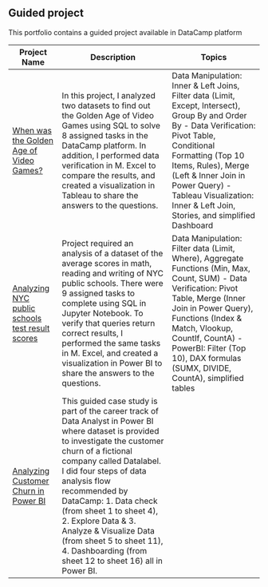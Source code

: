 ## **Guided project**
This portfolio contains a guided project available in DataCamp platform

| **Project Name** | **Description** | **Topics**|
|------------------|-----------------|-------------------------|
|[When was the Golden Age of Video Games?](https://github.com/carolinalay/guided_projects/tree/main/When%20was%20the%20Golden%20Age%20of%20Video%20Games%3F)|In this project, I analyzed two datasets to find out the Golden Age of Video Games using SQL to solve 8 assigned tasks in the DataCamp platform. In addition, I performed data verification in M. Excel to compare the results, and created a visualization in Tableau to share the answers to the questions.| Data Manipulation: Inner & Left Joins, Filter data (Limit, Except, Intersect), Group By and Order By - Data Verification: Pivot Table, Conditional Formatting (Top 10 Items, Rules), Merge (Left & Inner Join in Power Query) - Tableau Visualization: Inner & Left Join, Stories, and simplified Dashboard|
|[Analyzing NYC public schools test result scores](https://github.com/carolinalay/portfolio/tree/main/Analyzing%20NYC%20public%20school%20test%20result%20scores)|Project required an analysis of a dataset of the average scores in math, reading and writing of NYC public schools. There were 9 assigned tasks to complete using SQL in Jupyter Notebook. To verify that queries return correct results, I performed the same tasks in M. Excel, and created a visualization in Power BI to share the answers to the questions.| Data Manipulation: Filter data (Limit, Where), Aggregate Functions (Min, Max, Count, SUM) - Data Verification: Pivot Table, Merge (Inner Join in Power Query), Functions (Index & Match, Vlookup, CountIf, CountA) - PowerBI: Filter (Top 10), DAX formulas (SUMX, DIVIDE, CountA), simplified tables|
|[Analyzing Customer Churn in Power BI](https://github.com/carolinalay/portfolio/tree/main/Analyzing%20Customer%20Churn)| This guided case study is part of the career track of Data Analyst in Power BI where dataset is provided to investigate the customer churn of a fictional company called Datalabel. I did four steps of data analysis flow recommended by DataCamp: 1. Data check (from sheet 1 to sheet 4), 2. Explore Data & 3. Analyze & Visualize Data (from sheet 5 to sheet 11), 4. Dashboarding (from sheet 12 to sheet 16) all in Power BI.| |
